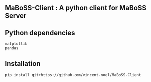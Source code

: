 ## MaBoSS-Client : A python client for MaBoSS Server

## Python dependencies

	matplotlib
	pandas


## Installation 
	
	pip install git+https://github.com/vincent-noel/MaBoSS-Client

